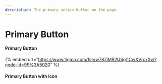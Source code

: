 ```yaml
---
description: The primary action button on the page.
---
```


# Primary Button

#### Primary Button

{% embed url="https://www.figma.com/file/w78ZiMR2USgl1CwXVrcxXv/?node-id=99%3A5020" %}

#### Primary Button with Icon

